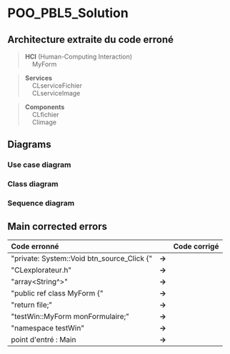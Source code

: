 # POO_PBL5_Solution

## Architecture extraite du code erroné

> **HCI** (Human-Computing Interaction)\
> &nbsp;&nbsp;&nbsp; MyForm


> **Services**\
> &nbsp;&nbsp;&nbsp; CLserviceFichier\
> &nbsp;&nbsp;&nbsp; CLserviceImage


> **Components**\
> &nbsp;&nbsp;&nbsp; CLfichier\
> &nbsp;&nbsp;&nbsp; Climage

## Diagrams

### Use case diagram

### Class diagram

### Sequence diagram

## Main corrected errors        
|                  Code erronné                 |      |                                  Code corrigé                                                |
|:----------------------------------------------|:----:|---------------------------------------------------------------------------------------------:|
|"private: System::Void btn_source_Click {"     |**->**|     |"private: System::Void btn_source_Click(System::Object^ sender, System::EventArgs^ e) {"|
|"CLexplorateur.h"                              |**->**|     |"CLfichier.h"                                                                           |
|"array<String^>"                               |**->**|     |"array<String^>^ "                                                                      |
|"public ref class MyForm {"                    |**->**|     |"public ref class MyForm : public System::Windows::Forms::Form {"                       |
|"return file;"                                 |**->**|     |"return Directory::GetFiles(dossier);"                                                  |
|"testWin::MyForm monFormulaire;"               |**->**|     |"POO_PBL5_Solution::MyForm monFormulaire;  Application::Run(% monFormulaire);"          |
|"namespace testWin"                            |**->**|     |"namespace POO_PBL5_Solution"                                                           |
|point d'entré : Main                           |**->**|     |WinMain                                                                                 |
